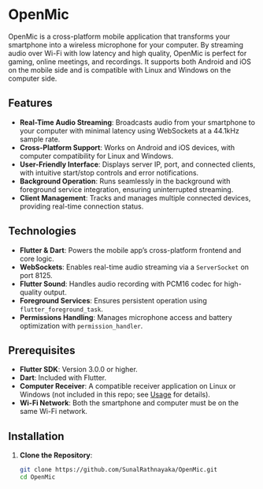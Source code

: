 # OpenMic

OpenMic is a cross-platform mobile application that transforms your smartphone into a wireless microphone for your computer. By streaming audio over Wi-Fi with low latency and high quality, OpenMic is perfect for gaming, online meetings, and recordings. It supports both Android and iOS on the mobile side and is compatible with Linux and Windows on the computer side.

## Features

- **Real-Time Audio Streaming**: Broadcasts audio from your smartphone to your computer with minimal latency using WebSockets at a 44.1kHz sample rate.
- **Cross-Platform Support**: Works on Android and iOS devices, with computer compatibility for Linux and Windows.
- **User-Friendly Interface**: Displays server IP, port, and connected clients, with intuitive start/stop controls and error notifications.
- **Background Operation**: Runs seamlessly in the background with foreground service integration, ensuring uninterrupted streaming.
- **Client Management**: Tracks and manages multiple connected devices, providing real-time connection status.

## Technologies

- **Flutter & Dart**: Powers the mobile app’s cross-platform frontend and core logic.
- **WebSockets**: Enables real-time audio streaming via a `ServerSocket` on port 8125.
- **Flutter Sound**: Handles audio recording with PCM16 codec for high-quality output.
- **Foreground Services**: Ensures persistent operation using `flutter_foreground_task`.
- **Permissions Handling**: Manages microphone access and battery optimization with `permission_handler`.

## Prerequisites

- **Flutter SDK**: Version 3.0.0 or higher.
- **Dart**: Included with Flutter.
- **Computer Receiver**: A compatible receiver application on Linux or Windows (not included in this repo; see [Usage](#usage) for details).
- **Wi-Fi Network**: Both the smartphone and computer must be on the same Wi-Fi network.

## Installation

1. **Clone the Repository**:
   ```bash
   git clone https://github.com/SunalRathnayaka/OpenMic.git
   cd OpenMic
